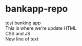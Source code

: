 # bankapp-repo
test banking app  
This is where we're update HTML  
CSS and JS  
New line of text  
